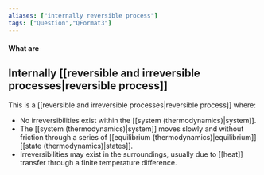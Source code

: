 ```yaml
---
aliases: ["internally reversible process"]
tags: ["Question","QFormat3"]
---
```


#### What are
## Internally [[reversible and irreversible processes|reversible process]]
This is a [[reversible and irreversible processes|reversible process]] where:
  - No irreversibilities exist within the [[system (thermodynamics)|system]].
  -  The [[system (thermodynamics)|system]] moves slowly and without friction through a series of [[equilibrium (thermodynamics)|equilibrium]] [[state (thermodynamics)|states]].
  -  Irreversibilities may exist in the surroundings, usually due to [[heat]] transfer through a finite temperature difference.
